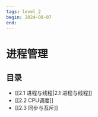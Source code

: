 ```yaml
---
tags: level_2
begin: 2024-08-07
end:
---
```


# 进程管理

## 目录
- [[2.1 进程与线程|2.1 进程与线程]]
- [[2.2 CPU调度]]
- [[2.3 同步与互斥]]

